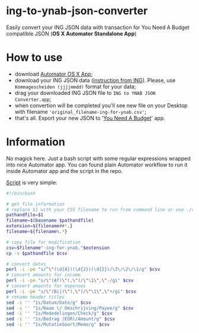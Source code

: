 # ing-to-ynab-json-converter
Easily convert your ING JSON data with transaction for You Need A Budget compatible JSON (**OS X Automator Standalone App**)

# How to use
* download [Automator OS X App](https://github.com/dive/ing-to-ynab-json-converter/releases/download/1.2/ING.to.YNAB.JSON.Converter.app.zip);
* download your ING JSON data ([instruction from ING](https://www.ing.nl/particulier/mobiel-en-internetbankieren/internetbankieren/afdrukken-af-en-bijschrijvingen/index.html)). Please, use ``Kommagescheiden (jjjjmmdd)`` format for your data;
* drag your downloaded ING JSON file to ``ING to YNAB JSON Converter.app``;
* when convertion will be completed you'll see new file on your Desktop with filename ``'original_filename-ing-for-ynab.csv'``;
* that's all. Export your new JSON to '[You Need A Budget](http://www.youneedabudget.com)' app.

# Information
No magick here. Just a bash script with some regular expressions wrapped into nice Automator app. You can found plain Automator workflow to run it inside Automator app and the script in the repo.

[Script](https://github.com/dive/ing-to-ynab-json-converter/blob/master/convert-ing-to-ynab-json.sh) is very simple:
```bash
#!/bin/bash

# get file information
# replace $1 with your CSV filename to run from command line or use ./convert-ing-ynab-json.sh _FILENAME"
pathandfile=$1
filename=$(basename $pathandfile)
extension=${filename##*.}
filename=${filename%.*}

# copy file for modification
csv=$filename"-ing-for-ynab."$extension
cp -v $pathandfile $csv

# convert dates
perl -i -pe "s/^\"(\d{4})(\d{2})(\d{2})/\3\/\2\/\1/g" $csv
# convert amounts for income
perl -i -pe "s/\"(Af)\"(,\")/\"\1\",\"-/gi" $csv
# convert amounts for expenses
perl -i -pe "s/\"(Bij)\"(,\")/\"\1\",\"+/gi" $csv
# rename header titles
sed -i '' "1s/Datum/Date/g" $csv
sed -i '' "1s/Naam \/ Omschrijving/Payee/g" $csv
sed -i '' "1s/Mededelingen/Check/g" $csv
sed -i '' "1s/Bedrag (EUR)/Amount/g" $csv
sed -i '' "1s/MutatieSoort/Memo/g" $csv
```
